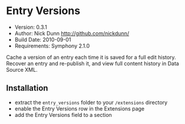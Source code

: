# Entry Versions

* Version: 0.3.1
* Author: Nick Dunn <http://github.com/nickdunn/>
* Build Date: 2010-09-01
* Requirements: Symphony 2.1.0

Cache a version of an entry each time it is saved for a full edit history. Recover an entry and re-publish it, and view full content history in Data Source XML.

## Installation
* extract the `entry_versions` folder to your `/extensions` directory
* enable the Entry Versions row in the Extensions page
* add the Entry Versions field to a section
